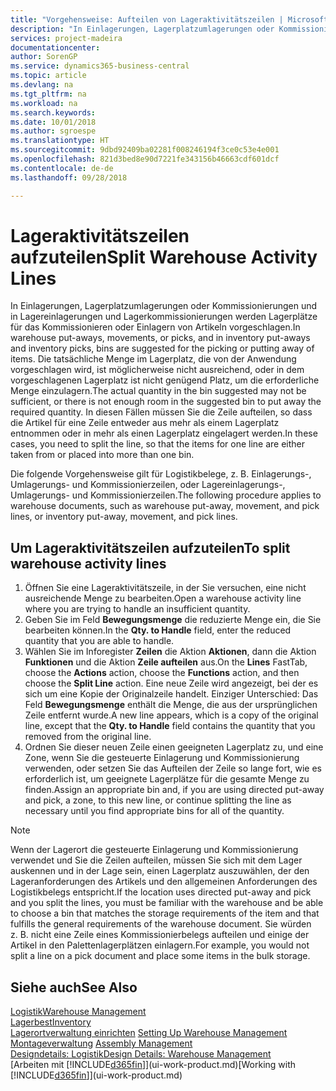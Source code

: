 ```yaml
---
title: "Vorgehensweise: Aufteilen von Lageraktivitätszeilen | Microsoft Docs"
description: "In Einlagerungen, Lagerplatzumlagerungen oder Kommissionierungen und in Lagereinlagerungen und Lagerkommissionierungen werden Lagerplätze für das Kommissionieren oder Einlagern von Artikeln vorgeschlagen. Die tatsächliche Menge im Lagerplatz, die von der Anwendung vorgeschlagen wird, ist möglicherweise nicht ausreichend, oder in dem vorgeschlagenen Lagerplatz ist nicht genügend Platz, um die erforderliche Menge einzulagern. In diesen Fällen müssen Sie die Zeile aufteilen, so dass die Artikel für eine Zeile entweder aus mehr als einem Lagerplatz entnommen oder in mehr als einen Lagerplatz eingelagert werden."
services: project-madeira
documentationcenter: 
author: SorenGP
ms.service: dynamics365-business-central
ms.topic: article
ms.devlang: na
ms.tgt_pltfrm: na
ms.workload: na
ms.search.keywords: 
ms.date: 10/01/2018
ms.author: sgroespe
ms.translationtype: HT
ms.sourcegitcommit: 9dbd92409ba02281f008246194f3ce0c53e4e001
ms.openlocfilehash: 821d3bed8e90d7221fe343156b46663cdf601dcf
ms.contentlocale: de-de
ms.lasthandoff: 09/28/2018

---
```

# <a name="split-warehouse-activity-lines"></a><span data-ttu-id="2ea49-105">Lageraktivitätszeilen aufzuteilen</span><span class="sxs-lookup"><span data-stu-id="2ea49-105">Split Warehouse Activity Lines</span></span>
<span data-ttu-id="2ea49-106">In Einlagerungen, Lagerplatzumlagerungen oder Kommissionierungen und in Lagereinlagerungen und Lagerkommissionierungen werden Lagerplätze für das Kommissionieren oder Einlagern von Artikeln vorgeschlagen.</span><span class="sxs-lookup"><span data-stu-id="2ea49-106">In warehouse put-aways, movements, or picks, and in inventory put-aways and inventory picks, bins are suggested for the picking or putting away of items.</span></span> <span data-ttu-id="2ea49-107">Die tatsächliche Menge im Lagerplatz, die von der Anwendung vorgeschlagen wird, ist möglicherweise nicht ausreichend, oder in dem vorgeschlagenen Lagerplatz ist nicht genügend Platz, um die erforderliche Menge einzulagern.</span><span class="sxs-lookup"><span data-stu-id="2ea49-107">The actual quantity in the bin suggested may not be sufficient, or there is not enough room in the suggested bin to put away the required quantity.</span></span> <span data-ttu-id="2ea49-108">In diesen Fällen müssen Sie die Zeile aufteilen, so dass die Artikel für eine Zeile entweder aus mehr als einem Lagerplatz entnommen oder in mehr als einen Lagerplatz eingelagert werden.</span><span class="sxs-lookup"><span data-stu-id="2ea49-108">In these cases, you need to split the line, so that the items for one line are either taken from or placed into more than one bin.</span></span>  

<span data-ttu-id="2ea49-109">Die folgende Vorgehensweise gilt für Logistikbelege, z. B. Einlagerungs-, Umlagerungs- und Kommissionierzeilen, oder Lagereinlagerungs-, Umlagerungs- und Kommissionierzeilen.</span><span class="sxs-lookup"><span data-stu-id="2ea49-109">The following procedure applies to warehouse documents, such as warehouse put-away, movement, and pick lines, or inventory put-away, movement, and pick lines.</span></span>  

## <a name="to-split-warehouse-activity-lines"></a><span data-ttu-id="2ea49-110">Um Lageraktivitätszeilen aufzuteilen</span><span class="sxs-lookup"><span data-stu-id="2ea49-110">To split warehouse activity lines</span></span>  
1.  <span data-ttu-id="2ea49-111">Öffnen Sie eine Lageraktivitätszeile, in der Sie versuchen, eine nicht ausreichende Menge zu bearbeiten.</span><span class="sxs-lookup"><span data-stu-id="2ea49-111">Open a warehouse activity line where you are trying to handle an insufficient quantity.</span></span>  
2.  <span data-ttu-id="2ea49-112">Geben Sie im Feld **Bewegungsmenge** die reduzierte Menge ein, die Sie bearbeiten können.</span><span class="sxs-lookup"><span data-stu-id="2ea49-112">In the **Qty. to Handle** field, enter the reduced quantity that you are able to handle.</span></span>  
3.  <span data-ttu-id="2ea49-113">Wählen Sie im Inforegister **Zeilen** die Aktion **Aktionen**, dann die Aktion **Funktionen** und die Aktion **Zeile aufteilen** aus.</span><span class="sxs-lookup"><span data-stu-id="2ea49-113">On the **Lines** FastTab, choose the **Actions** action, choose the **Functions** action, and then choose the **Split Line** action.</span></span> <span data-ttu-id="2ea49-114">Eine neue Zeile wird angezeigt, bei der es sich um eine Kopie der Originalzeile handelt. Einziger Unterschied: Das Feld **Bewegungsmenge** enthält die Menge, die aus der ursprünglichen Zeile entfernt wurde.</span><span class="sxs-lookup"><span data-stu-id="2ea49-114">A new line appears, which is a copy of the original line, except that the **Qty. to Handle** field contains the quantity that you removed from the original line.</span></span>  
4.  <span data-ttu-id="2ea49-115">Ordnen Sie dieser neuen Zeile einen geeigneten Lagerplatz zu, und eine Zone, wenn Sie die gesteuerte Einlagerung und Kommissionierung verwenden, oder setzen Sie das Aufteilen der Zeile so lange fort, wie es erforderlich ist, um geeignete Lagerplätze für die gesamte Menge zu finden.</span><span class="sxs-lookup"><span data-stu-id="2ea49-115">Assign an appropriate bin and, if you are using directed put-away and pick, a zone, to this new line, or continue splitting the line as necessary until you find appropriate bins for all of the quantity.</span></span>  

> [!NOTE]  
>  <span data-ttu-id="2ea49-116">Wenn der Lagerort die gesteuerte Einlagerung und Kommissionierung verwendet und Sie die Zeilen aufteilen, müssen Sie sich mit dem Lager auskennen und in der Lage sein, einen Lagerplatz auszuwählen, der den Lageranforderungen des Artikels und den allgemeinen Anforderungen des Logistikbelegs entspricht.</span><span class="sxs-lookup"><span data-stu-id="2ea49-116">If the location uses directed put-away and pick and you split the lines, you must be familiar with the warehouse and be able to choose a bin that matches the storage requirements of the item and that fulfills the general requirements of the warehouse document.</span></span> <span data-ttu-id="2ea49-117">Sie würden z. B. nicht eine Zeile eines Kommissionierbelegs aufteilen und einige der Artikel in den Palettenlagerplätzen einlagern.</span><span class="sxs-lookup"><span data-stu-id="2ea49-117">For example, you would not split a line on a pick document and place some items in the bulk storage.</span></span>  

## <a name="see-also"></a><span data-ttu-id="2ea49-118">Siehe auch</span><span class="sxs-lookup"><span data-stu-id="2ea49-118">See Also</span></span>  
[<span data-ttu-id="2ea49-119">Logistik</span><span class="sxs-lookup"><span data-stu-id="2ea49-119">Warehouse Management</span></span>](warehouse-manage-warehouse.md)  
[<span data-ttu-id="2ea49-120">Lagerbest</span><span class="sxs-lookup"><span data-stu-id="2ea49-120">Inventory</span></span>](inventory-manage-inventory.md)  
<span data-ttu-id="2ea49-121">[Lagerortverwaltung einrichten](warehouse-setup-warehouse.md)   </span><span class="sxs-lookup"><span data-stu-id="2ea49-121">[Setting Up Warehouse Management](warehouse-setup-warehouse.md)   </span></span>  
<span data-ttu-id="2ea49-122">[Montageverwaltung](assembly-assemble-items.md)  </span><span class="sxs-lookup"><span data-stu-id="2ea49-122">[Assembly Management](assembly-assemble-items.md)  </span></span>  
[<span data-ttu-id="2ea49-123">Designdetails: Logistik</span><span class="sxs-lookup"><span data-stu-id="2ea49-123">Design Details: Warehouse Management</span></span>](design-details-warehouse-management.md)  
<span data-ttu-id="2ea49-124">[Arbeiten mit [!INCLUDE[d365fin](includes/d365fin_md.md)]](ui-work-product.md)</span><span class="sxs-lookup"><span data-stu-id="2ea49-124">[Working with [!INCLUDE[d365fin](includes/d365fin_md.md)]](ui-work-product.md)</span></span>


